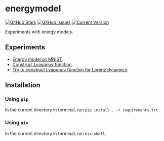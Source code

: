 # energymodel

[![GitHub Stars](https://img.shields.io/github/stars/shuiruge/energymodel.svg)](https://github.com/shuiruge/energymodel) [![GitHub Issues](https://img.shields.io/github/issues/shuiruge/energymodel.svg)](https://github.com/shuiruge/energymodel/issues) [![Current Version](https://img.shields.io/badge/version-0.3.0-green.svg)](https://github.com/shuiruge/energymodel)

Experiments with energy models.

## Experiments

- [Energy model on MNIST](https://github.com/shuiruge/energymodel/blob/main/experiments/Energy_Model_on_MNIST.ipynb).
- [Construct Lyapunov function](https://github.com/shuiruge/energymodel/blob/main/experiments/Lyapunov.ipynb).
- [Try to construct Lyapunov function for Lorenz dynamics](https://github.com/shuiruge/energymodel/blob/main/experiments/Lyapunov_Lorentz.ipynb).

## Installation

### Using `pip`

In the current directory in terminal, run `pip install . -r requirements.txt`.

### Using `nix`

In the current directory in terminal, run `nix-shell`.
